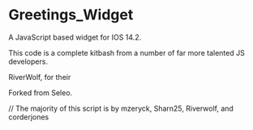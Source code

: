 # Greetings_Widget
A JavaScript based widget for IOS 14.2. 

This code is a complete kitbash from a number of far more talented JS developers.

RiverWolf, for their 



Forked from Seleo.

// The majority of this script is by mzeryck, Sharn25, Riverwolf, and corderjones